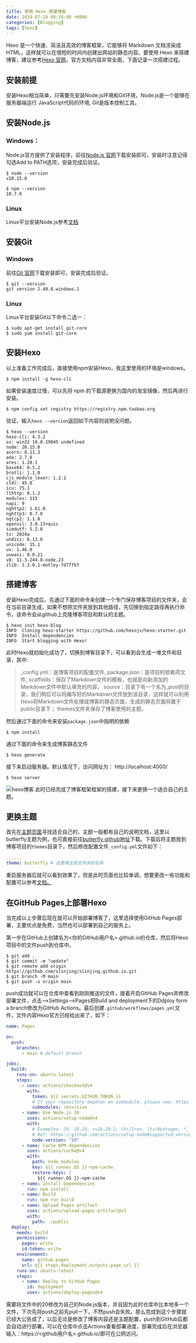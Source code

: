 ```yaml
---
title: 使用 Hexo 搭建博客
date: 2019-07-10 00:34:00 +0800
categories: [Blogging]
tags: [hexo]
---
```


Hexo 是一个快速、简洁且高效的博客框架，它能够将 Markdown 文档渲染成 HTML，这样就可以在很短的时间内创建出网站的静态内容。要使用 Hexo 来搭建博客，建议参考[Hexo 官网](https://hexo.io/zh-cn/)，官方文档内容非常全面，下面记录一次搭建过程。

## 安装前提
安装Hexo相当简单，只需要先安装Node.js环境和Git环境，Node.js是一个能够在服务器端运行 JavaScript代码的环境, Git是版本控制工具。

## 安装Node.js
### Windows：
Node.js官方提供了安装程序，前往[Node.js 官网](https://nodejs.org/en/)下载安装即可，安装时注意记得勾选Add to PATH选项，安装完成后验证。
```shell
$ node --version
v20.15.0

$ npm --version
10.7.0
```
### Linux
Linux平台安装Node.js参考[文档](https://github.com/nodesource/distributions?tab=readme-ov-file#enterprise-linux-based-distributions)

## 安装Git
### Windows
前往[Git 官网](https://git-scm.com/)下载安装即可，安装完成后验证。
```shell
$ git --version
git version 2.40.0.windows.1
```
### Linux
Linux平台安装Git以下命令二选一：
```shell
$ sudo apt-get install git-core 
$ sudo yum install git-core 
```

## 安装Hexo
以上准备工作完成后，直接使用npm安装Hexo，我这里使用的环境是windows。
```shell
$ npm install -g hexo-cli
```
如果安装速度过慢，可以先将 npm 的下载源更换为国内的淘宝镜像，然后再进行安装。
```shell
$ npm config set registry https://registry.npm.taobao.org
```
验证，输入`hexo --version`返回如下内容则说明没问题。
```shell
$ hexo --version
hexo-cli: 4.3.2
os: win32 10.0.19045 undefined
node: 20.15.0
acorn: 8.11.3
ada: 2.7.8
ares: 1.28.1
base64: 0.5.2
brotli: 1.1.0
cjs_module_lexer: 1.2.2
cldr: 45.0
icu: 75.1
llhttp: 8.1.2
modules: 115
napi: 9
nghttp2: 1.61.0
nghttp3: 0.7.0
ngtcp2: 1.1.0
openssl: 3.0.13+quic
simdutf: 5.2.8
tz: 2024a
undici: 6.13.0
unicode: 15.1
uv: 1.46.0
uvwasi: 0.0.21
v8: 11.3.244.8-node.23
zlib: 1.3.0.1-motley-7d77fb7
```

## 搭建博客
安装Hexo完成后，先通过下面的命令来创建一个专门保存博客项目的文件夹，会在当前目录生成，如果不想把文件夹放到其他路径，先切换到指定路径再执行命令，该命令会从github上克隆博客项目和默认的主题。
```shell
$ hexo init hexo-blog
INFO  Cloning hexo-starter https://github.com/hexojs/hexo-starter.git
INFO  Install dependencies
INFO  Start blogging with Hexo!
```
此时Hexo就初始化成功了，切换到博客目录下，可以看到会生成一堆文件和目录，其中:
> _config.yml：是博客项目的配置文件,
package.json：是项目的依赖项文件,
scaffolds：保存了Markdown文件的模板，也就是向新添加的Markdown文件中默认填充的内容，
source：目录下有一个名为_post的目录，我们稍后可以将编写好的Markdown文件放到该目录，这样就可以利用Hexo将Markdown文件处理成博客的静态页面，生成的静态页面将置于public目录下；
themes文件夹保存了博客使用的主题。

然后通过下面的命令来安装`package.json`中指明的依赖
```shell
$ npm install
```
通过下面的命令来生成博客静态文件
```shell
$ hexo generate
```
接下来启动服务器。默认情况下，访问网址为： http://localhost:4000/
```shell
$ hexo server
```
![hexo博客](/img/hexo博客.png)
此时已经完成了博客框架框架的搭建，接下来更换一个适合自己的主题。

## 更换主题
首先在[主题页面](https://hexo.io/themes/)寻找适合自己的，主题一般都有自己的说明文档，这里以butterfly主题为例，也可直接前往[butterfly github地址](https://github.com/jerryc127/hexo-theme-butterfly)下载。下载后将主题放到博客项目的`themes`目录下，然后修改配置文件`_config.yml`文件如下：
```yaml
......
theme: butterfly # 这里填主题文件夹的名称
```
重启服务器后就可以看到效果了，但是此时页面也比较单调，想要更改一些功能和配置可以参考[文档。](https://butterfly.js.org/categories/Docs%E6%96%87%E6%AA%94/)

## 在GitHub Pages上部署Hexo

当完成以上步骤后现在就可以开始部署博客了，这里选择使用GitHub Pages部署，主要优点是免费，当然也可以部署到自己的服务上。

第一步在GitHub上创建名为<你的GitHub用户名>.github.io的仓库，然后将Hexo项目中的文件push到仓库中。
```shell
$ git add .
$ git commit -m "update"
$ git remote add origin https://github.com/slinjing/slinjing.github.io.git
$ git branch -M main
$ git push -u origin main
```


push成功就可以在仓库中查看到刚刚推送的文件，接着开启GitHub Pages并修改部署文件，点击-->Settings-->Pages把Build and deployment下的Ddploy form a branch修改为GitHub Actions。最后创建`.github/workflows/pages.yml`文件，文件内容Hexo官方已经给出来了，如下：
```yaml
name: Pages

on:
  push:
    branches:
      - main # default branch

jobs:
  build:
    runs-on: ubuntu-latest
    steps:
      - uses: actions/checkout@v4
        with:
          token: ${{ secrets.GITHUB_TOKEN }}
          # If your repository depends on submodule, please see: https://github.com/actions/checkout
          submodules: recursive
      - name: Use Node.js 20
        uses: actions/setup-node@v4
        with:
          # Examples: 20, 18.19, >=16.20.2, lts/Iron, lts/Hydrogen, *, latest, current, node
          # Ref: https://github.com/actions/setup-node#supported-version-syntax
          node-version: "20"
      - name: Cache NPM dependencies
        uses: actions/cache@v4
        with:
          path: node_modules
          key: ${{ runner.OS }}-npm-cache
          restore-keys: |
            ${{ runner.OS }}-npm-cache
      - name: Install Dependencies
        run: npm install
      - name: Build
        run: npm run build
      - name: Upload Pages artifact
        uses: actions/upload-pages-artifact@v3
        with:
          path: ./public
  deploy:
    needs: build
    permissions:
      pages: write
      id-token: write
    environment:
      name: github-pages
      url: ${{ steps.deployment.outputs.page_url }}
    runs-on: ubuntu-latest
    steps:
      - name: Deploy to GitHub Pages
        id: deployment
        uses: actions/deploy-pages@v4
```
需要将文件中的20修改为自己的Node.js版本，并且因为此时仓库中比本地多一个文件，下次先将push之前先pull一下，不然push会失败。那么完成到这个步骤就已经大公告成了，以后无论是修改了博客内容还是主题配置，push到GitHub后都会自动进行部署，可以在仓库中点击Actions查看部署进度，部署完成后在浏览器输入：https://<github用户名>.github.io/即可在公网访问。